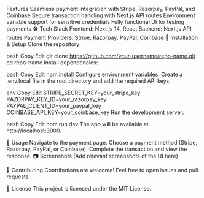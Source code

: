 Features
Seamless payment integration with Stripe, Razorpay, PayPal, and Coinbase
Secure transaction handling with Next.js API routes
Environment variable support for sensitive credentials
Fully functional UI for testing payments
🛠️ Tech Stack
Frontend: Next.js 14, React
Backend: Next.js API routes
Payment Providers: Stripe, Razorpay, PayPal, Coinbase
📌 Installation & Setup
Clone the repository:

bash
Copy
Edit
git clone https://github.com/your-username/repo-name.git
cd repo-name
Install dependencies:

bash
Copy
Edit
npm install
Configure environment variables:
Create a .env.local file in the root directory and add the required API keys:

env
Copy
Edit
STRIPE_SECRET_KEY=your_stripe_key
RAZORPAY_KEY_ID=your_razorpay_key
PAYPAL_CLIENT_ID=your_paypal_key
COINBASE_API_KEY=your_coinbase_key
Run the development server:

bash
Copy
Edit
npm run dev
The app will be available at http://localhost:3000.

🎯 Usage
Navigate to the payment page.
Choose a payment method (Stripe, Razorpay, PayPal, or Coinbase).
Complete the transaction and view the response.
📷 Screenshots
(Add relevant screenshots of the UI here)

🤝 Contributing
Contributions are welcome! Feel free to open issues and pull requests.

📜 License
This project is licensed under the MIT License.
